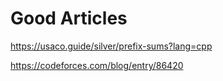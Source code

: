 # Good Articles

https://usaco.guide/silver/prefix-sums?lang=cpp

https://codeforces.com/blog/entry/86420